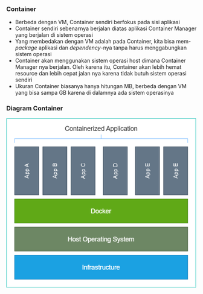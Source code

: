 ### Container
- Berbeda dengan VM, Container sendiri berfokus pada sisi aplikasi
- Container sendiri sebenarnya berjalan diatas aplikasi Container Manager yang berjalan di sistem operasi
- Yang membedakan dengan VM adalah pada Container, kita bisa mem-_package_ aplikasi dan _dependency_-nya tanpa harus menggabungkan sistem operasi
- Container akan menggunakan sistem operasi host dimana Container Manager nya berjalan. Oleh karena itu, Container akan lebih hemat resource dan lebih cepat jalan nya karena tidak butuh sistem operasi sendiri
- Ukuran Container biasanya hanya hitungan MB, berbeda dengan VM yang bisa sampa GB karena di dalamnya ada sistem operasinya

### Diagram Container
![Diagram Container](/assets/Diagram%20Container.png)